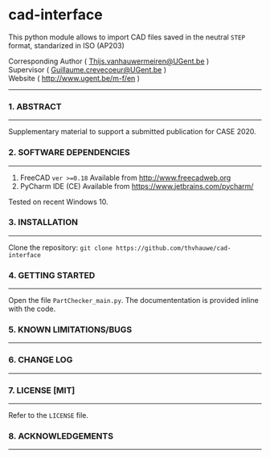 # cad-interface

This python module allows to import CAD files saved in the neutral `STEP` format, standarized in ISO (AP203)


Corresponding Author	( Thijs.vanhauwermeiren@UGent.be )  
Supervisor	( Guillaume.crevecoeur@UGent.be )    
Website		( http://www.ugent.be/m-f/en )  

----

### 1. ABSTRACT
----

Supplementary material to support a submitted publication for CASE 2020.

### 2. SOFTWARE DEPENDENCIES
----

1. FreeCAD `ver >=0.18` Available from http://www.freecadweb.org
1. PyCharm IDE (CE) Available from https://www.jetbrains.com/pycharm/

Tested on recent Windows 10.

### 3. INSTALLATION
---------------------------

Clone the repository:
`git clone https://github.com/thvhauwe/cad-interface`

### 4. GETTING STARTED
------------------

Open the file `PartChecker_main.py`. The documententation is provided inline with the code.

### 5. KNOWN LIMITATIONS/BUGS
-------------------------



### 6. CHANGE LOG
-------------


### 7. LICENSE [MIT]
------------------------------------- 

Refer to the `LICENSE` file.


### 8. ACKNOWLEDGEMENTS
-------------------

